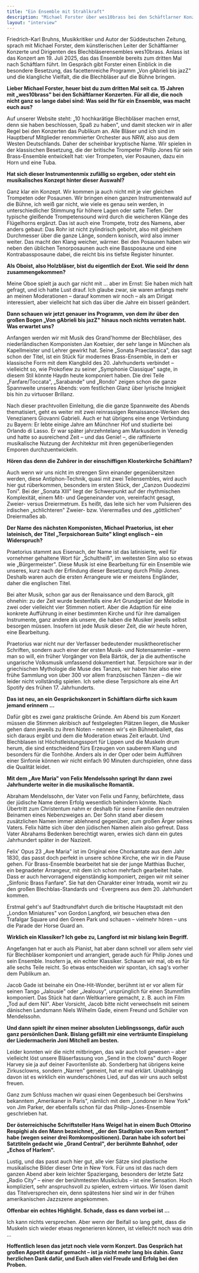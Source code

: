 ```yaml
---
title: "Ein Ensemble mit Strahlkraft"
description: "Michael Forster über wes10brass bei den Schäftlarner Konzerten"
layout: "interview"
---
```


Friedrich-Karl Bruhns, Musikkritiker und Autor der Süddeutschen Zeitung, sprach mit Michael Forster, dem künstlerischen Leiter der Schäftlarner Konzerte und Dirigenten des Blechbläserensembles wes10brass. Anlass ist das Konzert am 19. Juli 2025, das das Ensemble bereits zum dritten Mal nach Schäftlarn führt. Im Gespräch gibt Forster einen Einblick in die besondere Besetzung, das facettenreiche Programm „Von gAbrieli bis jazZ" und die klangliche Vielfalt, die die Blechbläser auf die Bühne bringen.

**Lieber Michael Forster, heuer bist du zum dritten Mal seit ca. 15 Jahren mit „wes10brass" bei den Schäftlarner Konzerten. Für all die, die noch nicht ganz so lange dabei sind: Was seid Ihr für ein Ensemble, was macht euch aus?**

Auf unserer Website steht: „10 hochkarätige Blechbläser machen ernst, denn sie haben beschlossen, Spaß zu haben", und damit stecken wir in aller Regel bei den Konzerten das Publikum an. Alle Bläser und ich sind im Hauptberuf Mitglieder renommierter Orchester aus NRW, also aus dem Westen Deutschlands. Daher der scheinbar kryptische Name. Wir spielen in der klassischen Besetzung, die der britische Trompeter Philip Jones für sein Brass-Ensemble entwickelt hat: vier Trompeten, vier Posaunen, dazu ein Horn und eine Tuba.

**Hat sich dieser Instrumentenmix zufällig so ergeben, oder steht ein musikalisches Konzept hinter dieser Auswahl?**

Ganz klar ein Konzept. Wir kommen ja auch nicht mit je vier gleichen Trompeten oder Posaunen. Wir bringen einen ganzen Instrumentenwald auf die Bühne, ich weiß gar nicht, wie viele es genau sein werden, in unterschiedlicher Stimmung für höhere Lagen oder satte Tiefen. Der typische gleißende Trompetensound wird durch die weicheren Klänge des Flügelhorns ergänzt. Das ist auch eine Trompete, trotz des Namens, aber anders gebaut: Das Rohr ist nicht zylindrisch gebohrt, also mit gleichem Durchmesser über die ganze Länge, sondern konisch, wird also immer weiter. Das macht den Klang weicher, wärmer. Bei den Posaunen haben wir neben den üblichen Tenorposaunen auch eine Bassposaune und eine Kontrabassposaune dabei, die reicht bis ins tiefste Register hinunter.

**Als Oboist, also Holzbläser, bist du eigentlich der Exot. Wie seid Ihr denn zusammengekommen?**

Meine Oboe spielt ja auch gar nicht mit ... aber im Ernst: Sie haben mich halt gefragt, und ich hatte Lust drauf. Ich glaube zwar, sie waren anfangs mehr an meinen Moderationen – darauf kommen wir noch – als am Dirigat interessiert, aber vielleicht hat sich das über die Jahre ein bisserl geändert.

**Dann schauen wir jetzt genauer ins Programm, von dem ihr über den großen Bogen „Von gAbrieli bis jazZ" hinaus noch nichts verraten habt. Was erwartet uns?**

Anfangen werden wir mit Musik des Grand'homme der Blechbläser, des niederländischen Komponisten Jan Koetsier, der sehr lange in München als Kapellmeister und Lehrer gewirkt hat. Seine „Sonata Praeclassica", das sagt schon der Titel, ist ein Stück für modernes Brass-Ensemble, in dem er klassische Form mit dem Klangbild des 20. Jahrhunderts verbindet – vielleicht so, wie Prokofiew zu seiner „Symphonie Classique" sagte, in diesem Stil könnte Haydn heute komponiert haben. Die drei Teile „Fanfare/Toccata", „Sarabande" und „Rondo" zeigen schon die ganze Spannweite unseres Abends: vom festlichen Glanz über lyrische Innigkeit bis hin zu virtuoser Brillanz.

Nach dieser prachtvollen Einleitung, die die ganze Spannweite des Abends thematisiert, geht es weiter mit zwei reinrassigen Renaissance-Werken des Venezianers Giovanni Gabrieli. Auch er hat übrigens eine enge Verbindung zu Bayern: Er lebte einige Jahre am Münchner Hof und studierte bei Orlando di Lasso. Er war später jahrzehntelang am Markusdom in Venedig und hatte so ausreichend Zeit – und das Genie! –, die raffinierte musikalische Nutzung der Architektur mit ihren gegenüberliegenden Emporen durchzuentwickeln.

**Hören das denn die Zuhörer in der einschiffigen Klosterkirche Schäftlarn?**

Auch wenn wir uns nicht im strengen Sinn einander gegenübersitzen werden, diese Antiphon-Technik, quasi mit zwei Teilensembles, wird auch hier gut rüberkommen, besonders im ersten Stück, der „Canzon Duodezimi Toni". Bei der „Sonata XIII" liegt der Schwerpunkt auf der rhythmischen Komplexität, einem Mit- und Gegeneinander von, vereinfacht gesagt, Zweier- versus Dreiermetrum. Es heißt, das leite sich her vom Pulsieren des irdischen „schlichteren" Zweier- bzw. Vierermaßes und des „göttlichen" Dreiermaßes ab.

**Der Name des nächsten Komponisten, Michael Praetorius, ist eher lateinisch, der Titel „Terpsichorean Suite" klingt englisch – ein Widerspruch?**

Praetorius stammt aus Eisenach, der Name ist das latinisierte, weil für vornehmer gehaltene Wort für „Schultheiß", im weitesten Sinn also so etwas wie „Bürgermeister". Diese Musik ist eine Bearbeitung für ein Ensemble wie unseres, kurz nach der Erfindung dieser Besetzung durch Philip Jones. Deshalb waren auch die ersten Arrangeure wie er meistens Engländer, daher die englischen Titel.

Bei alter Musik, schon gar aus der Renaissance und dem Barock, gilt ohnehin: zu der Zeit wurde bestenfalls eine Art Grundgerüst der Melodie in zwei oder vielleicht vier Stimmen notiert. Aber die Adaption für eine konkrete Aufführung in einer bestimmten Kirche und für ihre damaligen Instrumente, ganz andere als unsere, die haben die Musiker jeweils selbst besorgen müssen. Insofern ist jede Musik dieser Zeit, die wir heute hören, eine Bearbeitung.

Praetorius war nicht nur der Verfasser bedeutender musiktheoretischer Schriften, sondern auch einer der ersten Musik- und Notensammler – wenn man so will, ein früher Vorgänger von Bela Bártók, der ja die authentische ungarische Volksmusik umfassend dokumentiert hat. Terpsichore war in der griechischen Mythologie die Muse des Tanzes, wir haben hier also eine frühe Sammlung von über 300 vor allem französischen Tänzen – die wir leider nicht vollständig spielen. Ich sehe diese Terpsichore als eine Art Spotify des frühen 17. Jahrhunderts.

**Das ist neu, an ein Gesprächskonzert in Schäftlarn dürfte sich kaum jemand erinnern ...**

Dafür gibt es zwei ganz praktische Gründe. Am Abend bis zum Konzert müssen die Stimmen akribisch auf festgelegten Plätzen liegen, die Musiker gehen dann jeweils zu ihren Noten – nennen wir's ein Bühnenballett, das sich daraus ergibt und dem die Moderation etwas Zeit erlaubt. Und Blechblasen ist Höchstleistungssport für Lippen und die Muskeln drum herum, die sind entscheidend fürs Erzeugen von sauberem Klang und besonders für die Tonhöhe. Anders als in der Oper oder beim Aufführen einer Sinfonie können wir nicht einfach 90 Minuten durchspielen, ohne dass die Qualität leidet.

**Mit dem „Ave Maria" von Felix Mendelssohn springt Ihr dann zwei Jahrhunderte weiter in die musikalische Romantik.**

Abraham Mendelssohn, der Vater von Felix und Fanny, befürchtete, dass der jüdische Name deren Erfolg wesentlich behindern könnte. Nach Übertritt zum Christentum nahm er deshalb für seine Familie den neutralen Beinamen eines Nebenzweiges an. Der Sohn stand aber diesem zusätzlichen Namen immer ablehnend gegenüber, zum großen Ärger seines Vaters. Felix hätte sich über den jüdischen Namen allein also gefreut. Dass Vater Abrahams Bedenken berechtigt waren, erwies sich dann ein gutes Jahrhundert später in der Nazizeit.

Felix' Opus 23 „Ave Maria" ist im Original eine Chorkantate aus dem Jahr 1830, das passt doch perfekt in unsere schöne Kirche, ehe wir in die Pause gehen. Für Brass-Ensemble bearbeitet hat sie der junge Matthias Bucher, ein begnadeter Arrangeur, mit dem ich schon mehrfach gearbeitet habe. Dass er auch hervorragend eigenständig komponiert, zeigen wir mit seiner „Sinfonic Brass Fanfare". Sie hat den Charakter einer Intrada, womit wir zu den großen Blechblas-Standards und -Evergreens aus dem 20. Jahrhundert kommen.

Erstmal geht's auf Stadtrundfahrt durch die britische Hauptstadt mit den „London Miniatures" von Gordon Langford, wir besuchen etwa den Trafalgar Square und den Green Park und schauen – vielmehr hören – uns die Parade der Horse Guard an.

**Wirklich ein Klassiker? Ich gebe zu, Langford ist mir bislang kein Begriff.**

Angefangen hat er auch als Pianist, hat aber dann schnell vor allem sehr viel für Blechbläser komponiert und arrangiert, gerade auch für Philip Jones und sein Ensemble. Insofern ja, ein echter Klassiker. Schauen wir mal, ob es für alle sechs Teile reicht. So etwas entscheiden wir spontan, ich sag's vorher dem Publikum an.

Jacob Gade ist beinahe ein One-Hit-Wonder, berühmt ist er vor allem für seinen Tango „Jalousie" oder „Jealousy", ursprünglich für einen Stummfilm komponiert. Das Stück hat dann Weltkarriere gemacht, z. B. auch im Film „Tod auf dem Nil". Aber Vorsicht, Jacob bitte nicht verwechseln mit seinem dänischen Landsmann Niels Wilhelm Gade, einem Freund und Schüler von Mendelssohn.

**Und dann spielt ihr einen meiner absoluten Lieblingssongs, dafür auch ganz persönlichen Dank. Bislang gefällt mir eine verträumte Einspielung der Liedermacherin Joni Mitchell am besten.**

Leider konnten wir die nicht mitbringen, das wär auch toll gewesen – aber vielleicht löst unsere Bläserfassung von „Send in the clowns" durch Roger Harvey sie ja auf deiner Favoritenliste ab. Sonderberg hat übrigens keine Zirkusclowns, sondern „Narren" gemeint, hat er mal erklärt. Unabhängig davon ist es wirklich ein wunderschönes Lied, auf das wir uns auch selbst freuen.

Ganz zum Schluss machen wir quasi einen Gegenbesuch bei Gershwins bekanntem „Amerikaner in Paris", nämlich mit dem „Londoner in New York" von Jim Parker, der ebenfalls schon für das Philip-Jones-Ensemble geschrieben hat.

**Der österreichische Schriftsteller Hans Weigel hat in einem Buch Ottorino Respighi als den Mann bezeichnet, „der den Stadtplan von Rom vertont" habe (wegen seiner drei Romkompositionen). Daran habe ich sofort bei Satztiteln gedacht wie „Grand Central", der berühmte Bahnhof, oder „Echos of Harlem".**

Lustig, und das passt auch hier gut, alle vier Sätze sind plastische musikalische Bilder dieser Orte in New York. Für uns ist das nach dem ganzen Abend aber kein leichter Spaziergang, besonders der letzte Satz „Radio City" – einer der berühmtesten Musikclubs – ist eine Sensation. Hoch kompliziert, sehr anspruchsvoll zu spielen, extrem virtuos. Wir lösen damit das Titelversprechen ein, denn spätestens hier sind wir in der frühen amerikanischen Jazzszene angekommen.

**Offenbar ein echtes Highlight. Schade, dass es dann vorbei ist ...**

Ich kann nichts versprechen. Aber wenn der Beifall so lang geht, dass die Muskeln sich wieder etwas regenerieren können, ist vielleicht noch was drin ...

**Hoffentlich lesen das jetzt noch viele vorm Konzert. Das Gespräch hat großen Appetit darauf gemacht – ist ja nicht mehr lang bis dahin. Ganz herzlichen Dank dafür, und Euch allen viel Freude und Erfolg bei den Proben.**